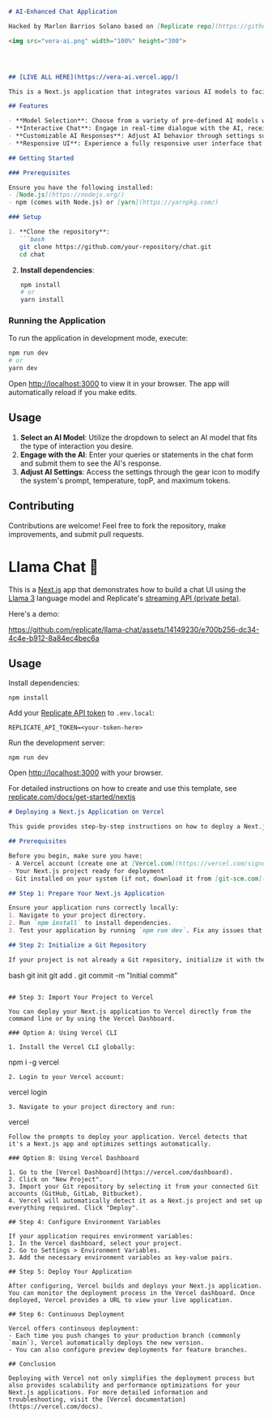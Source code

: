 
```markdown
# AI-Enhanced Chat Application

Hacked by Marlon Barrios Solano based on [Replicate repo](https://github.com/replicate/llama-chat)

<img src="vera-ai.png" width="100%" height="300">




## [LIVE ALL HERE](https://vera-ai.vercel.app/)

This is a Next.js application that integrates various AI models to facilitate dynamic and real-time conversations about generative art and AI concepts. Users can interact with the system through a chat interface, upload files for specific content analysis, and customize interaction settings according to their needs.

## Features

- **Model Selection**: Choose from a variety of pre-defined AI models with unique capabilities tailored to different interaction requirements.
- **Interactive Chat**: Engage in real-time dialogue with the AI, receiving responses based on sophisticated machine learning algorithms.
- **Customizable AI Responses**: Adjust AI behavior through settings such as prompt modification, temperature control, and token limitations to shape the conversation.
- **Responsive UI**: Experience a fully responsive user interface that adjusts to different device screens for optimal usability.

## Getting Started

### Prerequisites

Ensure you have the following installed:
- [Node.js](https://nodejs.org/)
- npm (comes with Node.js) or [yarn](https://yarnpkg.com/)

### Setup

1. **Clone the repository**:
   ```bash
   git clone https://github.com/your-repository/chat.git
   cd chat
   ```

2. **Install dependencies**:
   ```bash
   npm install
   # or
   yarn install
   ```

### Running the Application

To run the application in development mode, execute:
```bash
npm run dev
# or
yarn dev
```
Open [http://localhost:3000](http://localhost:3000) to view it in your browser. The app will automatically reload if you make edits.

## Usage

1. **Select an AI Model**: Utilize the dropdown to select an AI model that fits the type of interaction you desire.
2. **Engage with the AI**: Enter your queries or statements in the chat form and submit them to see the AI's response.
3. **Adjust AI Settings**: Access the settings through the gear icon to modify the system's prompt, temperature, topP, and maximum tokens.

## Contributing

Contributions are welcome! Feel free to fork the repository, make improvements, and submit pull requests.



# Llama Chat 🦙

This is a [Next.js](https://nextjs.org/) app that demonstrates how to build a chat UI using the [Llama 3](https://replicate.com/meta/llama-3-70b-chat) language model and Replicate's [streaming API (private beta)](https://replicate.com/docs/streaming).

Here's a demo:

https://github.com/replicate/llama-chat/assets/14149230/e700b256-dc34-4c4e-b912-8a84ec4bec6a




## Usage

Install dependencies:

```console
npm install
```

Add your [Replicate API token](https://replicate.com/account#token) to `.env.local`:

```
REPLICATE_API_TOKEN=<your-token-here>
```

Run the development server:

```console
npm run dev
```

Open [http://localhost:3000](http://localhost:3000) with your browser.

For detailed instructions on how to create and use this template, see [replicate.com/docs/get-started/nextjs](https://replicate.com/docs/get-started/nextjs)

```markdown
# Deploying a Next.js Application on Vercel

This guide provides step-by-step instructions on how to deploy a Next.js application using Vercel, a platform that offers the best developer experience for deploying and hosting your Next.js projects.

## Prerequisites

Before you begin, make sure you have:
- A Vercel account (create one at [Vercel.com](https://vercel.com/signup))
- Your Next.js project ready for deployment
- Git installed on your system (if not, download it from [git-scm.com](https://git-scm.com/))

## Step 1: Prepare Your Next.js Application

Ensure your application runs correctly locally:
1. Navigate to your project directory.
2. Run `npm install` to install dependencies.
3. Test your application by running `npm run dev`. Fix any issues that arise.

## Step 2: Initialize a Git Repository

If your project is not already a Git repository, initialize it with the following commands:
```
bash
git init
git add .
git commit -m "Initial commit"
```

## Step 3: Import Your Project to Vercel

You can deploy your Next.js application to Vercel directly from the command line or by using the Vercel Dashboard.

### Option A: Using Vercel CLI

1. Install the Vercel CLI globally:
   ```
   npm i -g vercel
   ```
2. Login to your Vercel account:
   ```
   vercel login
   ```
3. Navigate to your project directory and run:
   ```
   vercel
   ```
   Follow the prompts to deploy your application. Vercel detects that it's a Next.js app and optimizes settings automatically.

### Option B: Using Vercel Dashboard

1. Go to the [Vercel Dashboard](https://vercel.com/dashboard).
2. Click on "New Project".
3. Import your Git repository by selecting it from your connected Git accounts (GitHub, GitLab, Bitbucket).
4. Vercel will automatically detect it as a Next.js project and set up everything required. Click "Deploy".

## Step 4: Configure Environment Variables

If your application requires environment variables:
1. In the Vercel dashboard, select your project.
2. Go to Settings > Environment Variables.
3. Add the necessary environment variables as key-value pairs.

## Step 5: Deploy Your Application

After configuring, Vercel builds and deploys your Next.js application. You can monitor the deployment process in the Vercel dashboard. Once deployed, Vercel provides a URL to view your live application.

## Step 6: Continuous Deployment

Vercel offers continuous deployment:
- Each time you push changes to your production branch (commonly `main`), Vercel automatically deploys the new version.
- You can also configure preview deployments for feature branches.

## Conclusion

Deploying with Vercel not only simplifies the deployment process but also provides scalability and performance optimizations for your Next.js applications. For more detailed information and troubleshooting, visit the [Vercel documentation](https://vercel.com/docs).
```

